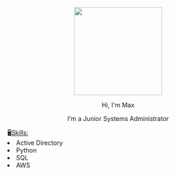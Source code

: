 <div id="header" align="center">
  <img src="https://i.giphy.com/l41YcLtmnhYyUlbfq.webp" width="200"/>
  <p>Hi, I'm Max</p>
  <p>I'm a Junior Systems Administrator</p>
  
</div>




<div>
🖥️<u>Skills:</u>
<li>Active Directory</li>
<li>Python</li>
<li>SQL</li>
<li>AWS</li>
  
</div>
